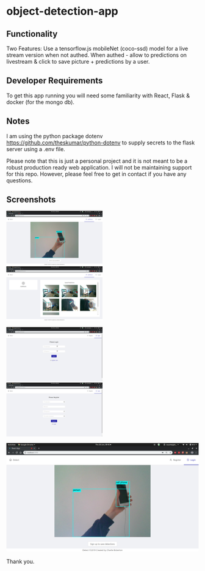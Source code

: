 # object-detection-app
## Functionality
Two Features: Use a tensorflow.js mobileNet (coco-ssd) model for a live stream version when not authed. When authed - allow to predictions on livestream &amp; click to save picture + predictions by a user.

## Developer Requirements
To get this app running you will need some familiarity with React, Flask & docker (for the mongo db).

## Notes
I am using the python package dotenv https://github.com/theskumar/python-dotenv to supply secrets to the flask server using a .env file.

Please note that this is just a personal project and it is not meant to be a robust production ready web application. I will not be maintaining support for this repo. However, please feel free to get in contact if you have any questions.

## Screenshots
<img src="screenshots/authed_home.png?raw=true" alt="Non Authed homepage" style="margin-right:20px;" width="50%" height="auto"/><img src="/screenshots/account.png?raw=true" alt="Non Authed homepage" width="50%" height="auto"/>

<img src="screenshots/login.png?raw=true" alt="Non Authed homepage" style="margin-right:20px;" width="50%" height="auto"/><img src="/screenshots/register.png?raw=true" alt="Non Authed homepage" width="50%" height="auto"/>

<img src="screenshots/non_authed_home.png?raw=true" alt="Non Authed homepage" width="100%" height="auto"/>

Thank you.
